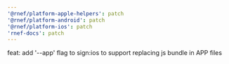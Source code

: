 ```yaml
---
'@rnef/platform-apple-helpers': patch
'@rnef/platform-android': patch
'@rnef/platform-ios': patch
'rnef-docs': patch
---
```


feat: add '--app' flag to sign:ios to support replacing js bundle in APP files
